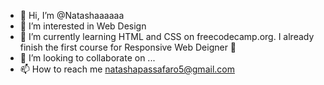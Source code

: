 - 👋 Hi, I’m @Natashaaaaaa
- 👀 I’m interested in Web Design
- 🌱 I’m currently learning HTML and CSS on freecodecamp.org. I already finish the first course for Responsive Web Deigner 🥰
- 💞️ I’m looking to collaborate on ...
- 📫 How to reach me natashapassafaro5@gmail.com

<!---
Natashaaaaaa/Natashaaaaaa is a ✨ special ✨ repository because its `README.md` (this file) appears on your GitHub profile.
You can click the Preview link to take a look at your changes.
--->
